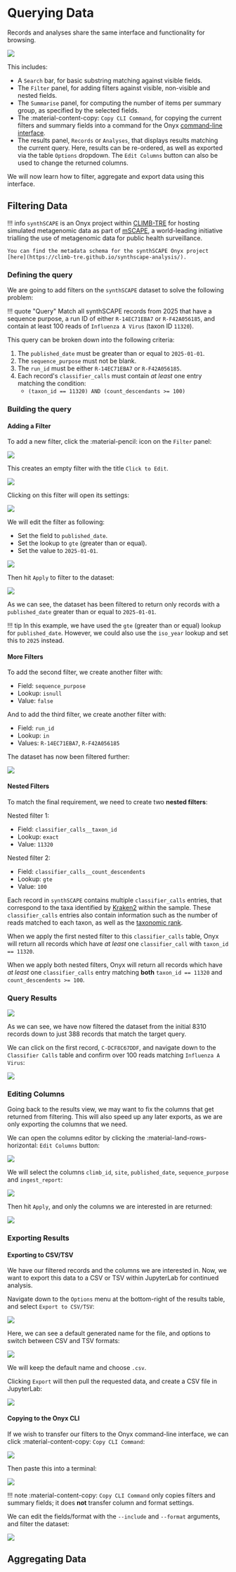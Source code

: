 # Querying Data

Records and analyses share the same interface and functionality for browsing.

![](../../img/records.png)

This includes:

- A `Search` bar, for basic substring matching against visible fields.
- The `Filter` panel, for adding filters against visible, non-visible and nested fields.
- The `Summarise` panel, for computing the number of items per summary group, as specified by the selected fields.
- The :material-content-copy: `Copy CLI Command`, for copying the current filters and summary fields into a command for the Onyx [command-line interface](https://climb-tre.github.io/onyx-client/cli/documentation/#onyx-filter).
- The results panel, `Records` or `Analyses`, that displays results matching the current query. Here, results can be re-ordered, as well as exported via the table `Options` dropdown. The `Edit Columns` button can also be used to change the returned columns.

We will now learn how to filter, aggregate and export data using this interface.

## Filtering Data

!!! info
    `synthSCAPE` is an Onyx project within [CLIMB-TRE](https://climb-tre.github.io/) for hosting simulated metagenomic data as part of [mSCAPE](https://mscape.climb.ac.uk/), a world-leading initiative trialling the use of metagenomic data for public health surveillance.

    You can find the metadata schema for the synthSCAPE Onyx project [here](https://climb-tre.github.io/synthscape-analysis/).

### Defining the query

We are going to add filters on the `synthSCAPE` dataset to solve the following problem:

!!! quote "Query"
    Match all synthSCAPE records from 2025 that have a sequence purpose, a run ID of either `R-14EC71EBA7` or `R-F42A056185`, and contain at least 100 reads of `Influenza A Virus` (taxon ID `11320`).

This query can be broken down into the following criteria:

1. The `published_date` must be greater than or equal to `2025-01-01`.
2. The `sequence_purpose` must not be blank.
3. The `run_id` must be either `R-14EC71EBA7` or `R-F42A056185`.
4. Each record's `classifier_calls` must contain _at least_ one entry matching the condition:
    - `(taxon_id == 11320) AND (count_descendants >= 100)`
     
### Building the query

#### Adding a Filter

To add a new filter, click the :material-pencil: icon on the `Filter` panel:

![](../../img/filter.png)

This creates an empty filter with the title `Click to Edit`.

![](../../img/empty_filter.png)

Clicking on this filter will open its settings:

![](../../img/edit_filter.png)

We will edit the filter as following:

- Set the field to `published_date`.
- Set the lookup to `gte` (greater than or equal).
- Set the value to `2025-01-01`.

![](../../img/published_date_filter.png)

Then hit `Apply` to filter to the dataset:

![](../../img/published_date_results.png)

As we can see, the dataset has been filtered to return only records with a `published_date` greater than or equal to `2025-01-01`.

!!! tip
    In this example, we have used the `gte` (greater than or equal) lookup for `published_date`. However, we could also use the `iso_year` lookup and set this to `2025` instead. 

#### More Filters

To add the second filter, we create another filter with:

- Field: `sequence_purpose`
- Lookup: `isnull`
- Value: `false`

And to add the third filter, we create another filter with:

- Field: `run_id`
- Lookup: `in`
- Values: `R-14EC71EBA7`, `R-F42A056185`

The dataset has now been filtered further:

![](../../img/almost_all_filters.png)

#### Nested Filters

To match the final requirement, we need to create two **nested filters**:

Nested filter 1:

- Field: `classifier_calls__taxon_id`
- Lookup: `exact`
- Value: `11320`

Nested filter 2:

- Field: `classifier_calls__count_descendents`
- Lookup: `gte`
- Value: `100`

Each record in `synthSCAPE` contains multiple `classifier_calls` entries, that correspond to the taxa identified by [Kraken2](https://github.com/DerrickWood/kraken2) within the sample. These `classifier_calls` entries also contain information such as the number of reads matched to each taxon, as well as the [taxonomic rank](https://en.wikipedia.org/wiki/Taxonomic_rank).

When we apply the first nested filter to this `classifier_calls` table, Onyx will return all records which have _at least_ one `classifier_call` with `taxon_id == 11320`. 

When we apply both nested filters, Onyx will return all records which have _at least_ one `classifier_calls` entry matching **both** `taxon_id == 11320` and `count_descendents >= 100`. 

### Query Results

![](../../img/all_filters.png)

As we can see, we have now filtered the dataset from the initial 8310 records down to just 388 records that match the target query.

We can click on the first record, `C-DCF8C67DDF`, and navigate down to the `Classifier Calls` table and confirm over 100 reads matching `Influenza A Virus`:

![](../../img/record_classifier_calls.png)

### Editing Columns

Going back to the results view, we may want to fix the columns that get returned from filtering. This will also speed up any later exports, as we are only exporting the columns that we need.

We can open the columns editor by clicking the :material-land-rows-horizontal: `Edit Columns` button:

![](../../img/edit_columns.png)

We will select the columns `climb_id`, `site`, `published_date`, `sequence_purpose` and `ingest_report`:

![](../../img/edit_columns_selected.png)

Then hit `Apply`, and only the columns we are interested in are returned:

![](../../img/columns_edited.png)

### Exporting Results

#### Exporting to CSV/TSV

We have our filtered records and the columns we are interested in. Now, we want to export this data to a CSV or TSV within JupyterLab for continued analysis.

Navigate down to the `Options` menu at the bottom-right of the results table, and select `Export to CSV/TSV`:

![](../../img/export.png)

Here, we can see a default generated name for the file, and options to switch between CSV and TSV formats:

![](../../img/nearly_export.png)

We will keep the default name and choose `.csv`.

Clicking `Export` will then pull the requested data, and create a CSV file in JupyterLab:

![](../../img/export_finished.png)

#### Copying to the Onyx CLI

If we wish to transfer our filters to the Onyx command-line interface, we can click :material-content-copy: `Copy CLI Command`:

![](../../img/copy_cli_command.png)

Then paste this into a terminal:

![](../../img/terminal_paste.png)

!!! note
    :material-content-copy: `Copy CLI Command` only copies filters and summary fields; it does **not** transfer column and format settings.

We can edit the fields/format with the `--include` and `--format` arguments, and filter the dataset:

![](../../img/terminal_filter.png)

## Aggregating Data


